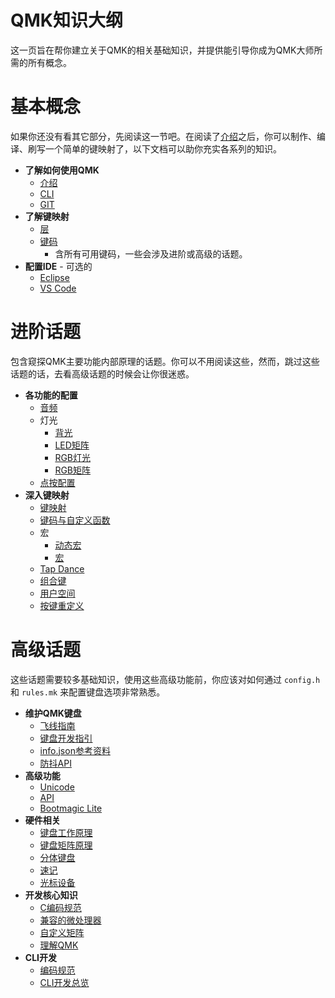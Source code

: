 # QMK知识大纲

这一页旨在帮你建立关于QMK的相关基础知识，并提供能引导你成为QMK大师所需的所有概念。

# 基本概念

如果你还没有看其它部分，先阅读这一节吧。在阅读了[介绍](zh-cn/newbs.md)之后，你可以制作、编译、刷写一个简单的键映射了，以下文档可以助你充实各系列的知识。

* **了解如何使用QMK**
    * [介绍](zh-cn/newbs.md)
    * [CLI](zh-cn/cli.md)
    * [GIT](zh-cn/newbs_git_best_practices.md)
* **了解键映射**
    * [层](zh-cn/feature_layers.md)
    * [键码](zh-cn/keycodes.md)
        * 含所有可用键码，一些会涉及进阶或高级的话题。
* **配置IDE** - 可选的
    * [Eclipse](zh-cn/other_eclipse.md)
    * [VS Code](zh-cn/other_vscode.md)

# 进阶话题

包含窥探QMK主要功能内部原理的话题。你可以不用阅读这些，然而，跳过这些话题的话，去看高级话题的时候会让你很迷惑。

* **各功能的配置**
    <!-- * Configuration Overview  FIXME(skullydazed/anyone): write this document -->
    * [音频](zh-cn/feature_audio.md)
    * 灯光
        * [背光](zh-cn/feature_backlight.md)
        * [LED矩阵](zh-cn/feature_led_matrix.md)
        * [RGB灯光](zh-cn/feature_rgblight.md)
        * [RGB矩阵](zh-cn/feature_rgb_matrix.md)
    * [点按配置](zh-cn/tap_hold.md)
* **深入键映射**
    * [键映射](zh-cn/keymap.md)
    * [键码与自定义函数](zh-cn/custom_quantum_functions.md)
    * 宏
        * [动态宏](zh-cn/feature_dynamic_macros.md)
        * [宏](zh-cn/feature_macros.md)
    * [Tap Dance](zh-cn/feature_tap_dance.md)
    * [组合键](zh-cn/feature_combo.md)
    * [用户空间](zh-cn/feature_userspace.md)
    * [按键重定义](zh-cn/feature_key_overrides.md)

# 高级话题

这些话题需要较多基础知识，使用这些高级功能前，你应该对如何通过 `config.h` 和 `rules.mk` 来配置键盘选项非常熟悉。

* **维护QMK键盘**
    * [飞线指南](zh-cn/hand_wire.md)
    * [键盘开发指引](zh-cn/hardware_keyboard_guidelines.md)
    * [info.json参考资料](zh-cn/reference_info_json.md)
    * [防抖API](zh-cn/feature_debounce_type.md)
* **高级功能**
    * [Unicode](zh-cn/feature_unicode.md)
    * [API](zh-cn/api_overview.md)
    * [Bootmagic Lite](zh-cn/feature_bootmagic.md)
* **硬件相关**
    * [键盘工作原理](zh-cn/how_keyboards_work.md)
    * [键盘矩阵原理](zh-cn/how_a_matrix_works.md)
    * [分体键盘](zh-cn/feature_split_keyboard.md)
    * [速记](zh-cn/feature_stenography.md)
    * [光标设备](zh-cn/feature_pointing_device.md)
* **开发核心知识**
    * [C编码规范](zh-cn/coding_conventions_c.md)
    * [兼容的微处理器](zh-cn/compatible_microcontrollers.md)
    * [自定义矩阵](zh-cn/custom_matrix.md)
    * [理解QMK](zh-cn/understanding_qmk.md)
* **CLI开发**
    * [编码规范](zh-cn/coding_conventions_python.md)
    * [CLI开发总览](zh-cn/cli_development.md)
